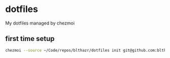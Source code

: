 # dotfiles

My dotfiles managed by chezmoi

## first time setup
```sh
chezmoi --source ~/Code/repos/blthazr/dotfiles init git@github.com:blthazr/dotfiles.git
```